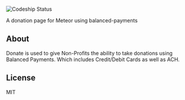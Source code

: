 ![Codeship Status](https://www.codeship.io/projects/62331c80-d22a-0131-3606-465b6d0c2955/status)

A donation page for Meteor using balanced-payments


## About

Donate is used to give Non-Profits the ability to take donations using Balanced Payments. Which includes Credit/Debit Cards
as well as ACH. 

## License

MIT

